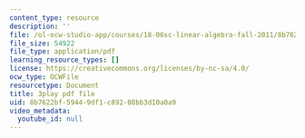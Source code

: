 ```yaml
---
content_type: resource
description: ''
file: /ol-ocw-studio-app/courses/18-06sc-linear-algebra-fall-2011/8b7622bf59449df1c89208bb3d10a0a9_UCc9q_cAhho.pdf
file_size: 54922
file_type: application/pdf
learning_resource_types: []
license: https://creativecommons.org/licenses/by-nc-sa/4.0/
ocw_type: OCWFile
resourcetype: Document
title: 3play pdf file
uid: 8b7622bf-5944-9df1-c892-08bb3d10a0a9
video_metadata:
  youtube_id: null
---
```

